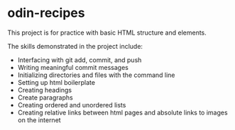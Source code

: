 # odin-recipes
This project is for practice with basic HTML structure and elements.

The skills demonstrated in the project include:
  - Interfacing with git add, commit, and push
  - Writing meaningful commit messages
  - Initializing directories and files with the command line
  - Setting up html boilerplate
  - Creating headings
  - Create paragraphs
  - Creating ordered and unordered lists
  - Creating relative links between html pages and absolute links to images on the internet